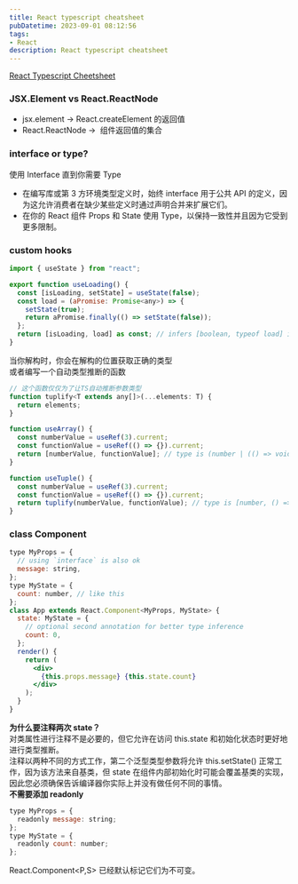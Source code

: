 ```yaml
---
title: React typescript cheatsheet
pubDatetime: 2023-09-01 08:12:56
tags: 
- React
description: React typescript cheatsheet
---
```


[React Typescript Cheetsheet](https://react-typescript-cheatsheet.netlify.app/docs/basic/getting-started/basic_type_example)

### JSX.Element vs React.ReactNode

- jsx.element -> React.createElement 的返回值
- React.ReactNode -> ​ 组件返回值的集合 ​

### interface or type?

使用 Interface 直到你需要 Type

- 在编写库或第 3 方环境类型定义时，始终 interface 用于公共 API 的定义，因为这允许消费者在缺少某些定义时通过声明合并来扩展它们。
- 在你的 React 组件 Props 和 State 使用 Type，以保持一致性并且因为它受到更多限制。

### custom hooks

```jsx
import { useState } from "react";

export function useLoading() {
  const [isLoading, setState] = useState(false);
  const load = (aPromise: Promise<any>) => {
    setState(true);
    return aPromise.finally(() => setState(false));
  };
  return [isLoading, load] as const; // infers [boolean, typeof load] instead of (boolean | typeof load)[]
}
```

当你解构时，你会在解构的位置获取正确的类型<br />或者编写一个自动类型推断的函数

```jsx
// 这个函数仅仅为了让TS自动推断参数类型
function tuplify<T extends any[]>(...elements: T) {
  return elements;
}

function useArray() {
  const numberValue = useRef(3).current;
  const functionValue = useRef(() => {}).current;
  return [numberValue, functionValue]; // type is (number | (() => void))[]
}

function useTuple() {
  const numberValue = useRef(3).current;
  const functionValue = useRef(() => {}).current;
  return tuplify(numberValue, functionValue); // type is [number, () => void]
}
```

### class Component

```jsx
type MyProps = {
  // using `interface` is also ok
  message: string,
};
type MyState = {
  count: number, // like this
};
class App extends React.Component<MyProps, MyState> {
  state: MyState = {
    // optional second annotation for better type inference
    count: 0,
  };
  render() {
    return (
      <div>
        {this.props.message} {this.state.count}
      </div>
    );
  }
}
```

**为什么要注释两次 state？**<br />对类属性进行注释不是必要的，但它允许在访问 this.state 和初始化状态时更好地进行类型推断。<br />注释以两种不同的方式工作，第二个泛型类型参数将允许 this.setState() 正常工作，因为该方法来自基类，但 state 在组件内部初始化时可能会覆盖基类的实现，因此您必须确保告诉编译器你实际上并没有做任何不同的事情。<br />**不需要添加 readonly**

```jsx
type MyProps = {
  readonly message: string;
};
type MyState = {
  readonly count: number;
};
```

React.Component<P,S> 已经默认标记它们为不可变。
